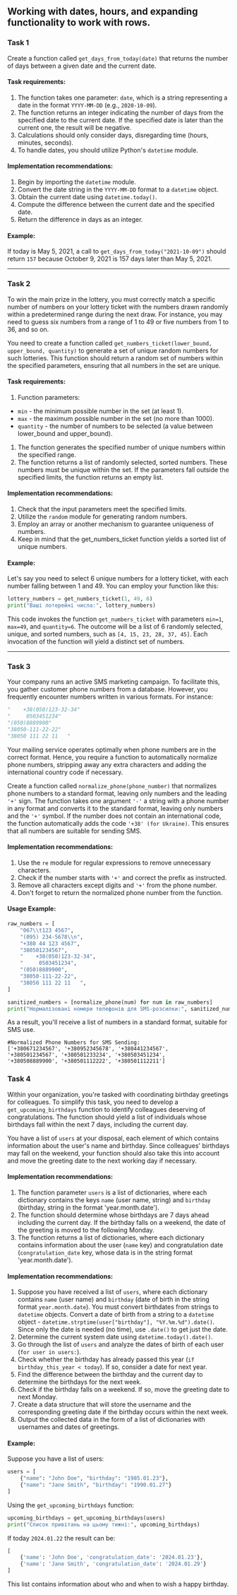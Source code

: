 ## Working with dates, hours, and expanding functionality to work with rows.

### Task 1

Create a function called `get_days_from_today(date)` that returns the number of days between a given date and the current date.

#### Task requirements:

1. The function takes one parameter: `date`, which is a string representing a date in the format `YYYY-MM-DD` (e.g., `2020-10-09`).
2. The function returns an integer indicating the number of days from the specified date to the current date. If the specified date is later than the current one, the result will be negative.
3. Calculations should only consider days, disregarding time (hours, minutes, seconds).
4. To handle dates, you should utilize Python's `datetime` module.

#### Implementation recommendations:

1. Begin by importing the `datetime` module.
2. Convert the date string in the `YYYY-MM-DD` format to a `datetime` object.
3. Obtain the current date using `datetime.today()`.
4. Compute the difference between the current date and the specified date.
5. Return the difference in days as an integer.

#### Example:

If today is May 5, 2021, a call to `get_days_from_today("2021-10-09")` should return `157` because October 9, 2021 is 157 days later than May 5, 2021.

---

### Task 2

To win the main prize in the lottery, you must correctly match a specific number of numbers on your lottery ticket with the numbers drawn randomly within a predetermined range during the next draw. For instance, you may need to guess six numbers from a range of 1 to 49 or five numbers from 1 to 36, and so on.

You need to create a function called `get_numbers_ticket(lower_bound, upper_bound, quantity)` to generate a set of unique random numbers for such lotteries. This function should return a random set of numbers within the specified parameters, ensuring that all numbers in the set are unique.

#### Task requirements:

1. Function parameters:

- `min` - the minimum possible number in the set (at least 1).
- `max` - the maximum possible number in the set (no more than 1000).
- `quantity` - the number of numbers to be selected (a value between lower_bound and upper_bound).

1. The function generates the specified number of unique numbers within the specified range.
2. The function returns a list of randomly selected, sorted numbers. These numbers must be unique within the set. If the parameters fall outside the specified limits, the function returns an empty list.

#### Implementation recommendations:

1. Check that the input parameters meet the specified limits.
2. Utilize the `random` module for generating random numbers.
3. Employ an array or another mechanism to guarantee uniqueness of numbers.
4. Keep in mind that the get_numbers_ticket function yields a sorted list of unique numbers.

#### Example:

Let's say you need to select 6 unique numbers for a lottery ticket, with each number falling between 1 and 49. You can employ your function like this:

```python
lottery_numbers = get_numbers_ticket(1, 49, 6)
print("Ваші лотерейні числа:", lottery_numbers)

```

This code invokes the function `get_numbers_ticket` with parameters `min=1`, `max=49`, and `quantity=6`. The outcome will be a list of 6 randomly selected, unique, and sorted numbers, such as `[4, 15, 23, 28, 37, 45]`. Each invocation of the function will yield a distinct set of numbers.

---

### Task 3

Your company runs an active SMS marketing campaign. To facilitate this, you gather customer phone numbers from a database. However, you frequently encounter numbers written in various formats. For instance:

```python
"    +38(050)123-32-34"
"     0503451234"
"(050)8889900"
"38050-111-22-22"
"38050 111 22 11   "
```

Your mailing service operates optimally when phone numbers are in the correct format. Hence, you require a function to automatically normalize phone numbers, stripping away any extra characters and adding the international country code if necessary.

Create a function called `normalize_phone(phone_number)` that normalizes phone numbers to a standard format, leaving only numbers and the leading `'+'` sign. The function takes one argument `'-'` a string with a phone number in any format and converts it to the standard format, leaving only numbers and the `'+'` symbol. If the number does not contain an international code, the function automatically adds the code `'+38' (for Ukraine)`. This ensures that all numbers are suitable for sending SMS.

#### Implementation recommendations:

1. Use the `re` module for regular expressions to remove unnecessary characters.
2. Check if the number starts with `'+'` and correct the prefix as instructed.
3. Remove all characters except digits and `'+'` from the phone number.
4. Don't forget to return the normalized phone number from the function.

#### Usage Example:

```python
raw_numbers = [
    "067\\t123 4567",
    "(095) 234-5678\\n",
    "+380 44 123 4567",
    "380501234567",
    "    +38(050)123-32-34",
    "     0503451234",
    "(050)8889900",
    "38050-111-22-22",
    "38050 111 22 11   ",
]

sanitized_numbers = [normalize_phone(num) for num in raw_numbers]
print("Нормалізовані номери телефонів для SMS-розсилки:", sanitized_numbers)
```

As a result, you'll receive a list of numbers in a standard format, suitable for SMS use.

```
#Normalized Phone Numbers for SMS Sending:
['+380671234567', '+380952345678', '+380441234567',
'+380501234567', '+380501233234', '+380503451234',
'+380508889900', '+380501112222', '+380501112211']
```

### Task 4

Within your organization, you're tasked with coordinating birthday greetings for colleagues. To simplify this task, you need to develop a `get_upcoming_birthdays` function to identify colleagues deserving of congratulations. The function should yield a list of individuals whose birthdays fall within the next 7 days, including the current day.

You have a list of `users` at your disposal, each element of which contains information about the user's name and birthday. Since colleagues' birthdays may fall on the weekend, your function should also take this into account and move the greeting date to the next working day if necessary.

#### Implementation recommendations:

1. The function parameter `users` is a list of dictionaries, where each dictionary contains the keys `name` (user name, string) and `birthday` (birthday, string in the format 'year.month.date').
2. The function should determine whose birthdays are 7 days ahead including the current day. If the birthday falls on a weekend, the date of the greeting is moved to the following Monday.
3. The function returns a list of dictionaries, where each dictionary contains information about the user (`name` key) and congratulation date (`congratulation_date` key, whose data is in the string format 'year.month.date').

#### Implementation recommendations:

1. Suppose you have received a list of `users`, where each dictionary contains `name` (user name) and `birthday` (date of birth in the string format `year.month.date`). You must convert birthdates from strings to `datetime` objects. Convert a date of birth from a string to a `datetime` object - `datetime.strptime(user["birthday"], "%Y.%m.%d").date()`. Since only the date is needed (no time), use `.date()` to get just the date.
2. Determine the current system date using `datetime.today().date()`.
3. Go through the list of `users` and analyze the dates of birth of each user (`for user in users:`).
4. Check whether the birthday has already passed this year (`if birthday_this_year < today`). If so, consider a date for next year.
5. Find the difference between the birthday and the current day to determine the birthdays for the next week.
6. Check if the birthday falls on a weekend. If so, move the greeting date to next Monday.
7. Create a data structure that will store the username and the corresponding greeting date if the birthday occurs within the next week.
8. Output the collected data in the form of a list of dictionaries with usernames and dates of greetings.

#### Example:

Suppose you have a list of users:

```python
users = [
    {"name": "John Doe", "birthday": "1985.01.23"},
    {"name": "Jane Smith", "birthday": "1990.01.27"}
]
```

Using the `get_upcoming_birthdays` function:

```python
upcoming_birthdays = get_upcoming_birthdays(users)
print("Список привітань на цьому тижні:", upcoming_birthdays)
```

If today `2024.01.22` the result can be:

```python
[
    {'name': 'John Doe', 'congratulation_date': '2024.01.23'},
    {'name': 'Jane Smith', 'congratulation_date': '2024.01.29'}
]
```

This list contains information about who and when to wish a happy birthday.
